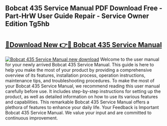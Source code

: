 ## Bobcat 435 Service Manual PDF Download Free - Part-HrW User Guide Repair - Service Owner Edition Tg5hb

# <h2><a href="http://bc27512.oget.top/?id=Bobcat+435+Service+Manual">🔗Download New 👉🔴 Bobcat 435 Service Manual</a></h2>

[![Bobcat 435 Service Manual new download](https://i.imgur.com/5g1atiW.png)](http://bc27512.oget.top/?id=Bobcat+435+Service+Manual)
Welcome to the user manual for your newly arrived Bobcat 435 Service Manual. This guide is here to help you make the most of your product by providing a comprehensive overview of its features, installation process, operation instructions, maintenance tips, and troubleshooting procedures. To make the most of your Bobcat 435 Service Manual, we recommend reading this user manual carefully before use. It includes step-by-step instructions for setting up the product, as well as detailed information on how to use its various features and capabilities. This remarkable Bobcat 435 Service Manual offers a plethora of features to enhance your daily life. Your Feedback is Important Bobcat 435 Service Manual. We value your input and are committed to continuous improvement.
